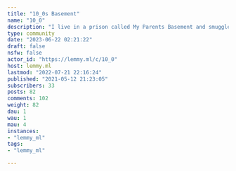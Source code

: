 ```yaml
---
title: "10_0s Basement" 
name: "10_0"
description: "I live in a prison called My Parents Basement and smuggled in this phone, this place will contain all of my hobbies/interests online and in real life. My name is Bob, Scott, Josh, or Joe whatever you want to call me. I am the stereotypical N.E.E.T, and the person who guesses my name on the first try will get some Bitcoin.(Find this on Minds @10coatsofarms)**Rules**1. Dont get political2. Follow Lemmy .ml TOS"
type: community
date: "2023-06-22 02:21:22"
draft: false
nsfw: false
actor_id: "https://lemmy.ml/c/10_0"
host: lemmy.ml
lastmod: "2022-07-21 22:16:24"
published: "2021-05-12 21:23:05"
subscribers: 33
posts: 82
comments: 102
weight: 82
dau: 1
wau: 1
mau: 4
instances:
- "lemmy_ml"
tags: 
- "lemmy_ml"

---
```

